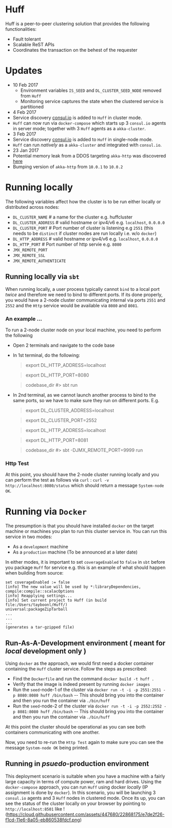 # Huff

Huff is a peer-to-peer clustering solution that provides the following functionalities:

- Fault tolerant 
- Scalable ReST APIs
- Coordinates the transaction on the behest of the requester

# Updates

- 10 Feb 2017
  - Environment variables `IS_SEED` and `DL_CLUSTER_SEED_NODE` removed from `Huff`
  - Monitoring service captures the state when the clustered service is partitioned
- 4  Feb 2017
 - Service discovery [consul.io](http://consul.io) is added to `Huff` in cluster mode. 
 - `Huff` can now run via `docker-compose` which starts up 3 `consul.io` agents in server mode; together with 3 `Huff` agents as a `akka-cluster`.
- 3 Feb 2017
 - Service discovery [consul.io](http://consul.io) is added to `Huff` in single-node mode.
 - `Huff` can run _natively_ as a `akka-cluster` and integrated with `consul.io`.
- 23 Jan 2017 
 - Potential memory leak from a DDOS targeting `akka-http` 
   was discovered [here](http://akka.io/news/2017/01/23/akka-http-10.0.2-security-fix-released.html)
 - Bumping version of `akka-http` from `10.0.1` to `10.0.2`

# Running locally

The following variables affect how the cluster is to be run 
either locally or distributed across nodes:

- `DL_CLUSTER_NAME`      # a name for the cluster  e.g. huffcluster
- `DL_CLUSTER_ADDRESS`   # valid hostname or ipv4/v6 e.g. `localhost`, `0.0.0.0`
- `DL_CLUSTER_PORT`      # Port number of cluster is listening e.g `2551` (this needs to be `distinct` if cluster nodes are run locally i.e. w/o `docker`)
- `DL_HTTP_ADDRESS`      # valid hostname or ipv4/v6 e.g. `localhost`, `0.0.0.0`
- `DL_HTTP_PORT`         # Port number of http servie e.g. `8080`
- `JMX_REMOTE_PORT`
- `JMX_REMOTE_SSL`
- `JMX_REMOTE_AUTHENTICATE`

## Running locally via `sbt`

When running locally, a user process typically cannot `bind` to a local port _twice_ and therefore
we need to bind to different ports. If its done properly, you would have a 2-node cluster communicating
internal via ports `2551` and `2552` and the `Http` service would be 
available via `8080` and `8081`.

### An example ...

To run a 2-node cluster node on your local machine, you need to perform the following
- Open 2 terminals and navigate to the code base
- In 1st terminal, do the following:
 
    > export DL_HTTP_ADDRESS=localhost
    
    > export DL_HTTP_PORT=8080
    
    > codebase_dir #> sbt run

- In 2nd terminal, as we cannot launch another process to bind to the same ports, so we have
  to make sure they run on different ports. E.g.
  
    >  export DL_CLUSTER_ADDRESS=localhost
    
    >  export DL_CLUSTER_PORT=2552
    
    >  export DL_HTTP_ADDRESS=localhost
    
    >  export DL_HTTP_PORT=8081
    
    >  codebase_dir #> sbt -DJMX_REMOTE_PORT=9999 run


### Http Test

At this point, you should have the 2-node cluster running locally
and you can perform the test as follows via `curl` : `curl -v http://localhost:8080/status`
which should return a message `System-node OK`.

# Running via `Docker`  

The presumption is that you should have installed `docker` on the target machine
or machines you plan to run this cluster service in. You can run this service in two
modes:

- As a `development` machine
- As a `production` machine (To be announced at a later date)

In either modes, it is important to set `coverageEnabled` to `false` 
in `sbt` before you package `Huff` for service e.g. this is an example of what should happen 
when building from source:
```
set coverageEnabled := false
[info] The new value will be used by *:libraryDependencies, compile:compile::scalacOptions
[info] Reapplying settings...
[info] Set current project to Huff (in build file:/Users/tayboonl/Huff/)
universal:packageZipTarball
...
...
...
(generates a tar-gzipped file)
```
## Run-As-A-Development environment ( meant for *local* development only ) 

Using `docker` as the approach, we would first need a docker container
containing the `Huff` cluster service. Follow the steps as prescribed:

- Find the `Dockerfile` and run the command `docker build -t huff .`
- Verify that the image is indeed present by running `docker images`
- Run the `seed`-node-1 of the cluster via `docker run -t -i -p 2551:2551 -p 8080:8080 huff /bin/bash`
-- This should bring you into the container and then you run the container via `./bin/huff`
- Run the `seed`-node-2 of the cluster via `docker run -t -i -p 2552:2552 -p 8081:8080 huff /bin/bash`
-- This should bring you into the container and then you run the container via `./bin/huff`

At this point the cluster should be operational as you can see both containers communicating with 
one another.

Now, you need to re-run the `Http Test` again to make sure you can see the message `System-node OK`
being printed.

## Running in _psuedo_-production environment

This deployment scenario is suitable when you have a machine with a fairly large capacity in terms
of compute power, ram and hard drives. Using the `docker-compose` approach, you can run `Huff`
using docker _locally_ (IP assignment is done by `docker`). In this scenario, you will be launching 
3 `consul.io` agents and 3 `Huff` nodes in clustered mode. Once its up, you can see the status of the cluster
locally on your browser by pointing to `http://localhost:8501` like !(https://cloud.githubusercontent.com/assets/447680/22868175/e7de2f26-f1cd-11e6-8a05-eb860538fdcf.png)


